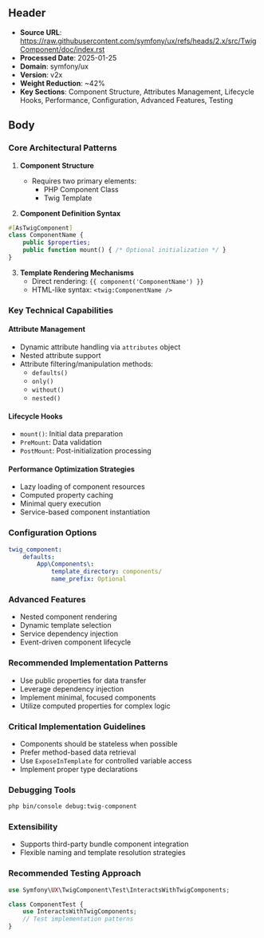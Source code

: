 ## Header
- **Source URL**: https://raw.githubusercontent.com/symfony/ux/refs/heads/2.x/src/TwigComponent/doc/index.rst
- **Processed Date**: 2025-01-25
- **Domain**: symfony/ux
- **Version**: v2x
- **Weight Reduction**: ~42%
- **Key Sections**: Component Structure, Attributes Management, Lifecycle Hooks, Performance, Configuration, Advanced Features, Testing

## Body

### Core Architectural Patterns

1. **Component Structure**
   - Requires two primary elements:
     - PHP Component Class
     - Twig Template

2. **Component Definition Syntax**
```php
#[AsTwigComponent]
class ComponentName {
    public $properties;
    public function mount() { /* Optional initialization */ }
}
```

3. **Template Rendering Mechanisms**
   - Direct rendering: `{{ component('ComponentName') }}`
   - HTML-like syntax: `<twig:ComponentName />`

### Key Technical Capabilities

#### Attribute Management
- Dynamic attribute handling via `attributes` object
- Nested attribute support
- Attribute filtering/manipulation methods:
  - `defaults()`
  - `only()`
  - `without()`
  - `nested()`

#### Lifecycle Hooks
- `mount()`: Initial data preparation
- `PreMount`: Data validation
- `PostMount`: Post-initialization processing

#### Performance Optimization Strategies
- Lazy loading of component resources
- Computed property caching
- Minimal query execution
- Service-based component instantiation

### Configuration Options
```yaml
twig_component:
    defaults:
        App\Components\:
            template_directory: components/
            name_prefix: Optional
```

### Advanced Features
- Nested component rendering
- Dynamic template selection
- Service dependency injection
- Event-driven component lifecycle

### Recommended Implementation Patterns
- Use public properties for data transfer
- Leverage dependency injection
- Implement minimal, focused components
- Utilize computed properties for complex logic

### Critical Implementation Guidelines
- Components should be stateless when possible
- Prefer method-based data retrieval
- Use `ExposeInTemplate` for controlled variable access
- Implement proper type declarations

### Debugging Tools
```bash
php bin/console debug:twig-component
```

### Extensibility
- Supports third-party bundle component integration
- Flexible naming and template resolution strategies

### Recommended Testing Approach
```php
use Symfony\UX\TwigComponent\Test\InteractsWithTwigComponents;

class ComponentTest {
    use InteractsWithTwigComponents;
    // Test implementation patterns
}
```